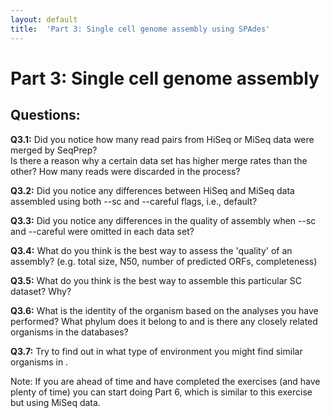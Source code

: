 ```yaml
---
layout: default
title:  'Part 3: Single cell genome assembly using SPAdes'
---
```


# Part 3: Single cell genome assembly

## Questions:


**Q3.1:** Did you notice how many read pairs from HiSeq or MiSeq data were merged by SeqPrep?  
Is there a reason why a certain data set has higher merge rates than the other? How many reads were discarded in the process?  

**Q3.2:** Did you notice any differences between HiSeq and MiSeq data assembled using both --sc and --careful flags, i.e., default?  

**Q3.3:** Did you notice any differences in the quality of assembly when --sc and --careful were omitted in each data set?  

**Q3.4:** What do you think is the best way to assess the 'quality' of an assembly? (e.g. total size, N50, number of predicted ORFs, completeness)  

**Q3.5:** What do you think is the best way to assemble this particular SC dataset? Why?  

**Q3.6:** What is the identity of the organism based on the analyses you have performed? What phylum does it belong to and is there any closely related organisms in the databases?  

**Q3.7:** Try to find out in what type of environment you might find similar organisms in .

Note: If you are ahead of time and have completed the exercises (and have plenty of time) you can start doing Part 6, which is similar to this exercise but using MiSeq data.
